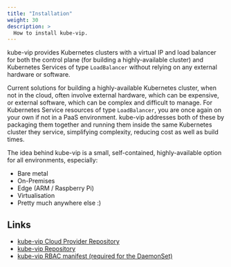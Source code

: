 ```yaml
---
title: "Installation"
weight: 30
description: >
  How to install kube-vip.
---
```


kube-vip provides Kubernetes clusters with a virtual IP and load balancer for both the control plane (for building a highly-available cluster) and Kubernetes Services of type `LoadBalancer` without relying on any external hardware or software.

Current solutions for building a highly-available Kubernetes cluster, when not in the cloud, often involve external hardware, which can be expensive, or external software, which can be complex and difficult to manage. For Kubernetes Service resources of type `LoadBalancer`, you are once again on your own if not in a PaaS environment. kube-vip addresses both of these by packaging them together and running them inside the same Kubernetes cluster they service, simplifying complexity, reducing cost as well as build times.

The idea behind kube-vip is a small, self-contained, highly-available option for all environments, especially:

- Bare metal
- On-Premises
- Edge (ARM / Raspberry Pi)
- Virtualisation
- Pretty much anywhere else :)

## Links

- [kube-vip Cloud Provider Repository](https://github.com/kube-vip/kube-vip-cloud-provider)
- [kube-vip Repository](https://github.com/kube-vip/kube-vip)
- [kube-vip RBAC manifest (required for the DaemonSet)](https://kube-vip.io/manifests/rbac.yaml)
